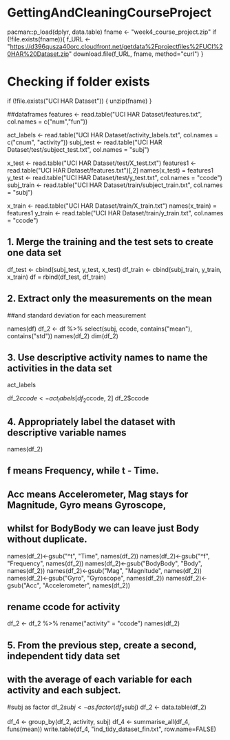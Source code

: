# GettingAndCleaningCourseProject


pacman::p_load(dplyr, data.table)
fname <- "week4_course_project.zip"
if (!file.exists(fname)){
  f_URL <- "https://d396qusza40orc.cloudfront.net/getdata%2Fprojectfiles%2FUCI%20HAR%20Dataset.zip"
  download.file(f_URL, fname, method="curl")
}  

# Checking if folder exists
if (!file.exists("UCI HAR Dataset")) { 
  unzip(fname) 
}

##dataframes
features <- read.table("UCI HAR Dataset/features.txt", col.names = c("num","fun"))

act_labels <- read.table("UCI HAR Dataset/activity_labels.txt", col.names = c("cnum", "activity"))
subj_test <- read.table("UCI HAR Dataset/test/subject_test.txt", col.names = "subj")

x_test <- read.table("UCI HAR Dataset/test/X_test.txt")
features1 <- read.table("UCI HAR Dataset/features.txt")[,2]
names(x_test) = features1
y_test <- read.table("UCI HAR Dataset/test/y_test.txt", col.names = "ccode")
subj_train <- read.table("UCI HAR Dataset/train/subject_train.txt", col.names = "subj")

x_train <- read.table("UCI HAR Dataset/train/X_train.txt")
names(x_train) = features1
y_train <- read.table("UCI HAR Dataset/train/y_train.txt", col.names = "ccode")


## 1. Merge the training and the test sets to create one data set

df_test <- cbind(subj_test, y_test, x_test)
df_train <- cbind(subj_train, y_train, x_train)
df = rbind(df_test, df_train)


## 2. Extract only the measurements on the mean 
##and standard deviation for each measurement

names(df)
df_2 <- df %>% 
  select(subj, ccode, contains("mean"), contains("std"))
names(df_2)
dim(df_2)

## 3. Use descriptive activity names to name the activities in the data set
act_labels

df_2$ccode <- act_labels[df_2$ccode, 2]
df_2$ccode

## 4. Appropriately label the dataset with descriptive variable names

names(df_2)

## f means Frequency, while t - Time.
## Acc means Accelerometer, Mag stays for Magnitude, Gyro means Gyroscope, 
## whilst for BodyBody we can leave just Body without duplicate.

names(df_2)<-gsub("^t", "Time", names(df_2))
names(df_2)<-gsub("^f", "Frequency", names(df_2))
names(df_2)<-gsub("BodyBody", "Body", names(df_2))
names(df_2)<-gsub("Mag", "Magnitude", names(df_2))
names(df_2)<-gsub("Gyro", "Gyroscope", names(df_2))
names(df_2)<-gsub("Acc", "Accelerometer", names(df_2))

## rename ccode for activity
df_2 <- df_2 %>% 
  rename("activity" = "ccode")
names(df_2)

## 5. From the previous step, create a second, independent tidy data set 
## with the average of each variable for each activity and each subject.

#subj as factor 
df_2$subj <- as.factor(df_2$subj)
df_2 <- data.table(df_2)


df_4 <- group_by(df_2, activity, subj)
df_4 <- summarise_all(df_4, funs(mean))
write.table(df_4, "ind_tidy_dataset_fin.txt", row.name=FALSE)

